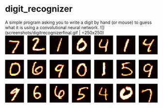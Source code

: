 # digit_recognizer
A simple program asking you to write a digit by hand (or mouse) to guess what it is using a convolutional neural network.
![](screenshots/digitrecognizerfinal.gif | =250x250)
![](screenshots/screenshot_mnist.png)
